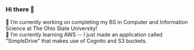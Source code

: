 ### Hi there 👋   
🔭 I’m currently working on completing my BS in Computer and Information Science at The Ohio State University!   
🌱 I’m currently learning AWS -- I just made an application called "SimpleDrive" that makes use of Cognito and S3 buckets.   

